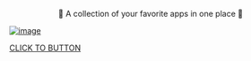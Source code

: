 <p align="center">
💜 A collection of your favorite apps in one place 💜
</p>

[![image](https://github.com/Eliaz7/We-Softing-All-Soft-For-You/assets/97999125/9ddf37e2-a6d2-43b4-88b8-6e01d0e35168)](https://www.wesofting.com/)


[CLICK TO BUTTON](https://www.wesofting.com/)


